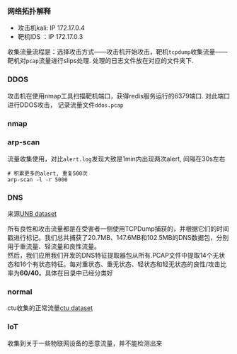 ### 网络拓扑解释  
  
- 攻击机kali: IP 172.17.0.4
- 靶机IDS   ：IP 172.17.0.3  
  
收集流量流程是：选择攻击方式——攻击机开始攻击，靶机`tcpdump`收集流量——靶机对`pcap`流量进行slips处理.
处理的日志文件放在对应的文件夹下.
  
### DDOS  
  
攻击机在使用nmap工具扫描靶机端口，获得redis服务运行的6379端口. 对此端口进行DDOS攻击，
记录流量文件`ddos.pcap`  
  
### nmap  
  
### arp-scan   
  
流量收集使用，对比`alert.log`发现大致是1min内出现两次alert, 间隔在30s左右
  
```shell
# 积累更多的alert, 重复500次
arp-scan -l -r 5000
```
### DNS  

  来源[UNB dataset](https://www.unb.ca/cic/datasets/)  

  所有良性和攻击流量都是在受害者一侧使用TCPDump捕获的，并根据它们的时间戳进行标记。我们总共捕获了20.7MB、147.6MB和102.5MB的DNS数据包，分别用于重流量、轻流量和良性流量。  
 然后，我们应用我们开发的DNS特征提取器包从所有.PCAP文件中提取14个无状态和16个有状态特征。每对重状态、重无状态、轻状态和轻无状态的良性/攻击比率为**60/40**。具体在目录中已经分类好   

### normal  

  ctu收集的正常流量[ctu dataset](https://www.stratosphereips.org/datasets-normal)  
    
### IoT  
  
  收集到关于一些物联网设备的恶意流量，并不能检测出来
